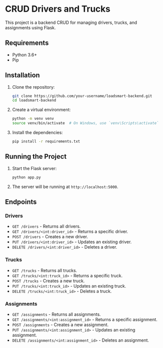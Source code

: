 # CRUD Drivers and Trucks

This project is a backend CRUD for managing drivers, trucks, and assignments using Flask.

## Requirements

- Python 3.6+
- Pip

## Installation

1. Clone the repository:

   ```sh
   git clone https://github.com/your-username/loadsmart-backend.git
   cd loadsmart-backend
   ```

2. Create a virtual environment:

   ```sh
   python -m venv venv
   source venv/bin/activate  # On Windows, use `venv\Scripts\activate`
   ```

3. Install the dependencies:

   ```sh
   pip install -r requirements.txt
   ```

## Running the Project

1. Start the Flask server:

   ```sh
   python app.py
   ```

2. The server will be running at `http://localhost:5000`.

## Endpoints

### Drivers

- `GET /drivers` - Returns all drivers.
- `GET /drivers/<int:driver_id>` - Returns a specific driver.
- `POST /drivers` - Creates a new driver.
- `PUT /drivers/<int:driver_id>` - Updates an existing driver.
- `DELETE /drivers/<int:driver_id>` - Deletes a driver.

### Trucks

- `GET /trucks` - Returns all trucks.
- `GET /trucks/<int:truck_id>` - Returns a specific truck.
- `POST /trucks` - Creates a new truck.
- `PUT /trucks/<int:truck_id>` - Updates an existing truck.
- `DELETE /trucks/<int:truck_id>` - Deletes a truck.

### Assignments

- `GET /assignments` - Returns all assignments.
- `GET /assignments/<int:assignment_id>` - Returns a specific assignment.
- `POST /assignments` - Creates a new assignment.
- `PUT /assignments/<int:assignment_id>` - Updates an existing assignment.
- `DELETE /assignments/<int:assignment_id>` - Deletes an assignment.
